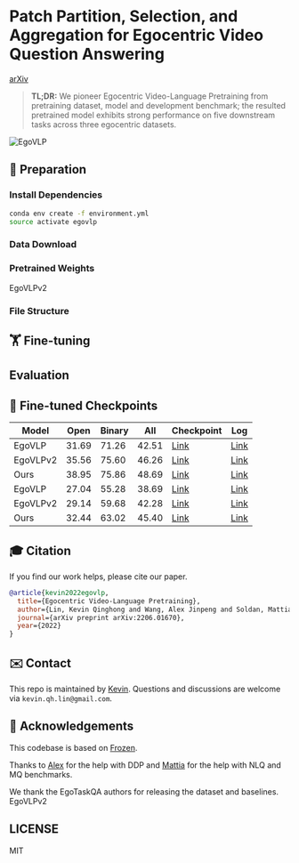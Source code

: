 # Patch Partition, Selection, and Aggregation for Egocentric Video Question Answering

[arXiv]()

> **TL;DR:** We pioneer Egocentric Video-Language Pretraining from pretraining dataset, model and development benchmark; the resulted pretrained model exhibits strong performance on five downstream tasks across three egocentric datasets.

![EgoVLP](figures/egovlp_framework.jpg)

## 📝 Preparation
### Install Dependencies 
```bash
conda env create -f environment.yml
source activate egovlp
```
### Data Download

### Pretrained Weights
EgoVLPv2

### File Structure

## 🏋️‍️ Fine-tuning

## Evaluation
## 🔧 Fine-tuned Checkpoints
 
| Model | Open | Binary | All | Checkpoint | Log 
| ------ | ------ | ------ | ------ | ------ | ------ |
| EgoVLP | 31.69 | 71.26 | 42.51 | [Link]() | [Link]()
| EgoVLPv2 | 35.56 | 75.60 | 46.26 | [Link]() | [Link]()
| Ours | 38.95 | 75.86 | 48.69 | [Link]() | [Link]()
| EgoVLP | 27.04 | 55.28 | 38.69 | [Link]() | [Link]()
| EgoVLPv2 | 29.14 | 59.68 | 42.28 | [Link]() | [Link]()
| Ours | 32.44 | 63.02 | 45.40 | [Link]() | [Link]()



## 🎓 Citation

If you find our work helps, please cite our paper.

```bibtex
@article{kevin2022egovlp,
  title={Egocentric Video-Language Pretraining},
  author={Lin, Kevin Qinghong and Wang, Alex Jinpeng and Soldan, Mattia and Wray, Michael and Yan, Rui and Xu, Eric Zhongcong and Gao, Difei and Tu, Rongcheng and Zhao, Wenzhe and Kong, Weijie and others},
  journal={arXiv preprint arXiv:2206.01670},
  year={2022}
}
```

## ✉️ Contact

This repo is maintained by [Kevin](https://github.com/QinghongLin). Questions and discussions are welcome via `kevin.qh.lin@gmail.com`.

## 🙏 Acknowledgements

This codebase is based on [Frozen](https://github.com/m-bain/frozen-in-time). 

Thanks to [Alex](https://github.com/fingerrec) for the help with DDP and [Mattia](https://github.com/Soldelli) for the help with NLQ and MQ benchmarks.

We thank the EgoTaskQA authors for releasing the dataset and baselines.
EgoVLPv2

## LICENSE

MIT
